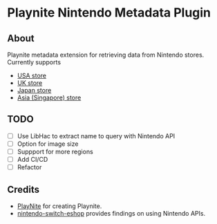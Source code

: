 # Playnite Nintendo Metadata Plugin

## About

Playnite metadata extension for retrieving data from Nintendo stores. Currently supports
- [USA store](https://www.nintendo.com/us/)
- [UK store](https://www.nintendo.co.uk/)
- [Japan store](https://www.nintendo.co.jp)
- [Asia (Singapore) store](http://www.nintendo.com/sg)

## TODO

- [ ] Use LibHac to extract name to query with Nintendo API
- [ ] Option for image size
- [ ] Suppport for more regions
- [ ] Add CI/CD
- [ ] Refactor

## Credits

- [PlayNite](https://github.com/JosefNemec/Playnite) for creating Playnite.
- [nintendo-switch-eshop](https://github.com/favna/nintendo-switch-eshop) provides findings on using Nintendo APIs.
